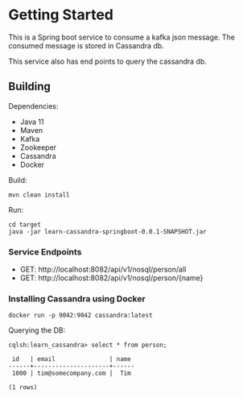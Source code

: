 # Getting Started

This is a Spring boot service to consume a kafka json message. The consumed message is stored in Cassandra db.

This service also has end points to query the cassandra db.

## Building
Dependencies:
- Java 11
- Maven
- Kafka
- Zookeeper
- Cassandra
- Docker

Build:
```$xslt
mvn clean install
```
Run:
```$xslt
cd target
java -jar learn-cassandra-springboot-0.0.1-SNAPSHOT.jar
```
### Service Endpoints
- GET: http://localhost:8082/api/v1/nosql/person/all
- GET: http://localhost:8082/api/v1/nosql/person/{name}

### Installing Cassandra using Docker
```$xslt
docker run -p 9042:9042 cassandra:latest
```
Querying the DB:
```$xslt
cqlsh:learn_cassandra> select * from person;

 id   | email               | name
------+---------------------+------
 1000 | tim@somecompany.com |  Tim

(1 rows)
```